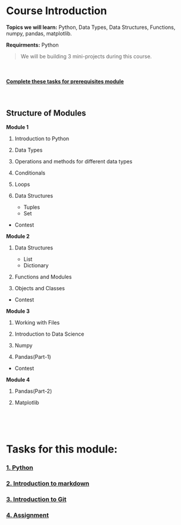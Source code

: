 # Course Introduction

**Topics we will learn:** Python, Data Types, Data Structures, Functions, numpy, pandas, matplotlib.

**Requirments:** Python

>We will be building 3 mini-projects during this course.

&nbsp;


#### [Complete these tasks for prerequisites module](#tasks-for-this-module)



&nbsp;
## Structure of Modules

**Module 1**
 
1. Introduction to Python

2. Data Types  

3. Operations and methods for different data types

4. Conditionals

5. Loops

6. Data Structures

   * Tuples
   * Set

* Contest

**Module 2**
 
1. Data Structures

   * List
   * Dictionary

2. Functions and Modules

3. Objects and Classes

* Contest

**Module 3**
 
1. Working with Files

2. Introduction to Data Science

3. Numpy

4. Pandas(Part-1)

* Contest

**Module 4**

1. Pandas(Part-2)

2. Matplotlib

&nbsp;

&nbsp;

# Tasks for this module:

### [1. Python](Part1-Python.md)

### [2. Introduction to markdown](Part2-Markdown.md)

### [3. Introduction to Git](Part3-git.md)

### [4. Assignment](Part5-Assignment.md)
